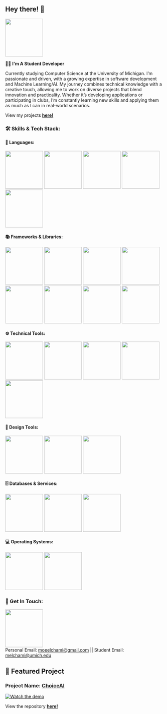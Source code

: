 ## Hey there! 👋
[<img src="https://img.shields.io/badge/-Resume-000000?style=flat&logo=googledrive&logoColor=white" width="120"/>](https://drive.google.com/file/d/1g-sl45L4AmqzdagwFj8yoHYV6zjKRAqU/view?usp=sharing)

👨‍🎓 **I'm A Student Developer**

Currently studying Computer Science at the University of Michigan. I’m passionate and driven, with a growing expertise in software development and Machine Learning/AI. My journey combines technical knowledge with a creative touch, allowing me to work on diverse projects that blend innovation and practicality. Whether it’s developing applications or participating in clubs, I’m constantly learning new skills and applying them as much as I can in real-world scenarios.

View my projects [**here!**](https://github.com/moechami?tab=repositories)

### 🛠 Skills & Tech Stack:

#### 🚀 Languages:
<img src="https://img.shields.io/badge/-C++-00599C?style=flat&logo=c%2B%2B&logoColor=white" width="120"/>
<img src="https://img.shields.io/badge/-Python-3776AB?style=flat&logo=python&logoColor=white" width="120"/>
<img src="https://img.shields.io/badge/-HTML5-E34F26?style=flat&logo=html5&logoColor=white" width="120"/>
<img src="https://img.shields.io/badge/-CSS3-1572B6?style=flat&logo=css3" width="120"/>
<img src="https://img.shields.io/badge/-JavaScript-F7DF1E?style=flat&logo=javascript&logoColor=black" width="120"/>

#### 📚 Frameworks & Libraries:
<img src="https://img.shields.io/badge/-OpenAI-412991?style=flat&logo=openai&logoColor=white" width="120"/>
<img src="https://img.shields.io/badge/-Hugging%20Face-FFB000?style=flat&logo=huggingface&logoColor=white" width="120"/>
<img src="https://img.shields.io/badge/-LLaMA-FFA500?style=flat&logo=llama&logoColor=white" width="120"/>
<img src="https://img.shields.io/badge/-React-61DAFB?style=flat&logo=react&logoColor=white" width="120"/>
<img src="https://img.shields.io/badge/-Node.js-339933?style=flat&logo=nodedotjs&logoColor=white" width="120"/>
<img src="https://img.shields.io/badge/-JSON-000000?style=flat&logo=json&logoColor=white" width="120"/>
<img src="https://img.shields.io/badge/-Tailwind%20CSS-06B6D4?style=flat&logo=tailwindcss&logoColor=white" width="120"/>
<img src="https://img.shields.io/badge/-PyTorch-EE4C2C?style=flat&logo=pytorch&logoColor=white" width="120"/>

#### ⚙️ Technical Tools:
<img src="https://img.shields.io/badge/-Git-F05032?style=flat&logo=git&logoColor=white" width="120"/>
<img src="https://img.shields.io/badge/-VS%20Code-007ACC?style=flat&logo=visualstudiocode&logoColor=white" width="120"/>
<img src="https://img.shields.io/badge/-Visual%20Studio-5C2D91?style=flat&logo=visualstudio&logoColor=white" width="120"/>
<img src="https://img.shields.io/badge/-Unity-000000?style=flat&logo=unity&logoColor=white" width="120"/>
<img src="https://img.shields.io/badge/-ChatGPT-412991?style=flat&logo=openai&logoColor=white" width="120"/>

#### 🎨 Design Tools:
<img src="https://img.shields.io/badge/-Figma-F24E1E?style=flat&logo=figma&logoColor=white" width="120"/>
<img src="https://img.shields.io/badge/-Blender-F5792A?style=flat&logo=blender&logoColor=white" width="120"/>
<img src="https://img.shields.io/badge/-Adobe%20Photoshop-31A8FF?style=flat&logo=adobephotoshop&logoColor=white" width="120"/>

#### 🗄 Databases & Services:
<img src="https://img.shields.io/badge/-MySQL-4479A1?style=flat&logo=mysql&logoColor=white" width="120"/>
<img src="https://img.shields.io/badge/-MongoDB-47A248?style=flat&logo=mongodb&logoColor=white" width="120"/>
<img src="https://img.shields.io/badge/-DataStax%20AstraDB-29A0DB?style=flat&logo=datastax&logoColor=white" width="120"/>

#### 💻 Operating Systems:
<img src="https://img.shields.io/badge/-Windows-0078D6?style=flat&logo=windows&logoColor=white" width="120"/>
<img src="https://img.shields.io/badge/-Linux-FCC624?style=flat&logo=linux&logoColor=black" width="120"/>

### 💼 Get In Touch:
[<img src="https://img.shields.io/badge/-LinkedIn-0A66C2?style=flat&logo=linkedin&logoColor=white" width="120"/>](https://www.linkedin.com/in/moecham/)
<br>Personal Email: moeelchami@gmail.com || Student Email: melchami@umich.edu

## 🌟 Featured Project

### Project Name: [ChoiceAI](https://choicegame.vip/)

[![Watch the demo](https://img.youtube.com/vi/8YAUm8P8uII/maxresdefault.jpg)](https://www.youtube.com/watch?v=8YAUm8P8uII "Watch the demo")

View the repository [**here!**](https://github.com/moechami/choice-game)

